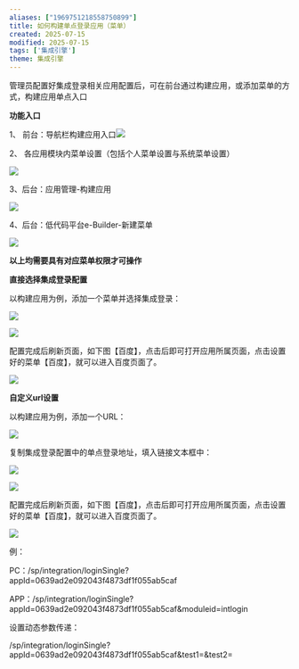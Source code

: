 ```yaml
---
aliases: ["1969751218558750899"]
title: 如何构建单点登录应用（菜单）
created: 2025-07-15
modified: 2025-07-15
tags: ['集成引擎']
theme: 集成引擎
---
```


管理员配置好集成登录相关应用配置后，可在前台通过构建应用，或添加菜单的方式，构建应用单点入口

**功能入口**

1、 前台：导航栏构建应用入口![](b29784d76120614754cd420980d6b986.jpg)

2、 各应用模块内菜单设置（包括个人菜单设置与系统菜单设置）

![](56f5fc48212576f4376e5bcca73dbf6c.jpg)

3、后台：应用管理-构建应用

![](68f6ea01103839953b05610a4a502525.jpg)

4、后台：低代码平台e-Builder-新建菜单

![](25e2b7f43ae2dc8d47bf949bc9fc32cf.jpg)

**以上均需要具有对应菜单权限才可操作**

**直接选择集成登录配置**

以构建应用为例，添加一个菜单并选择集成登录：

![](2ae12f47adce3ad55a92117c1b5421a2.jpg)

![](b20bb236a57112dbe652102b06a4f044.jpg)

配置完成后刷新页面，如下图【百度】，点击后即可打开应用所属页面，点击设置好的菜单【百度】，就可以进入百度页面了。

![](6535902a15a01f6e99d08e65f8be7a66.jpg)

**自定义url设置**

以构建应用为例，添加一个URL：

![](9f0d35bea17cd227756cbb65d4d8ab9f.jpg)

复制集成登录配置中的单点登录地址，填入链接文本框中：

![](fbc98f197d71e8dbfb28073eb9fcc1af.jpg)

![](08633f3c2c7b802920455bf46eb5e033.jpg)

配置完成后刷新页面，如下图【百度】，点击后即可打开应用所属页面，点击设置好的菜单【百度】，就可以进入百度页面了。

![](6535902a15a01f6e99d08e65f8be7a66.jpg)

例：

PC：/sp/integration/loginSingle?appId=0639ad2e092043f4873df1f055ab5caf

APP：/sp/integration/loginSingle?appId=0639ad2e092043f4873df1f055ab5caf&moduleid=intlogin

设置动态参数传递：

/sp/integration/loginSingle?appId=0639ad2e092043f4873df1f055ab5caf&test1=&test2=